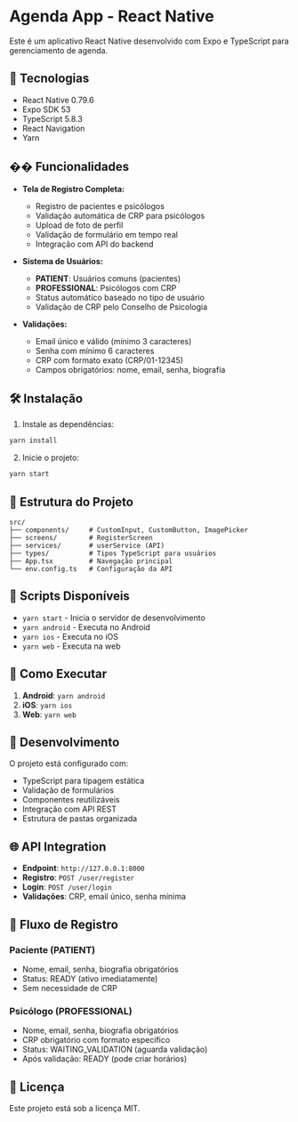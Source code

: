 # Agenda App - React Native

Este é um aplicativo React Native desenvolvido com Expo e TypeScript para gerenciamento de agenda.

## 🚀 Tecnologias

- React Native 0.79.6
- Expo SDK 53
- TypeScript 5.8.3
- React Navigation
- Yarn

## �� Funcionalidades

- **Tela de Registro Completa:**
  - Registro de pacientes e psicólogos
  - Validação automática de CRP para psicólogos
  - Upload de foto de perfil
  - Validação de formulário em tempo real
  - Integração com API do backend

- **Sistema de Usuários:**
  - **PATIENT**: Usuários comuns (pacientes)
  - **PROFESSIONAL**: Psicólogos com CRP
  - Status automático baseado no tipo de usuário
  - Validação de CRP pelo Conselho de Psicologia

- **Validações:**
  - Email único e válido (mínimo 3 caracteres)
  - Senha com mínimo 6 caracteres
  - CRP com formato exato (CRP/01-12345)
  - Campos obrigatórios: nome, email, senha, biografia

## 🛠️ Instalação

1. Instale as dependências:
```bash
yarn install
```

2. Inicie o projeto:
```bash
yarn start
```

## 📁 Estrutura do Projeto

```
src/
├── components/     # CustomInput, CustomButton, ImagePicker
├── screens/        # RegisterScreen
├── services/       # userService (API)
├── types/          # Tipos TypeScript para usuários
├── App.tsx         # Navegação principal
└── env.config.ts   # Configuração da API
```

## 🎯 Scripts Disponíveis

- `yarn start` - Inicia o servidor de desenvolvimento
- `yarn android` - Executa no Android
- `yarn ios` - Executa no iOS
- `yarn web` - Executa na web

## 📱 Como Executar

1. **Android**: `yarn android`
2. **iOS**: `yarn ios`
3. **Web**: `yarn web`

## 🔧 Desenvolvimento

O projeto está configurado com:
- TypeScript para tipagem estática
- Validação de formulários
- Componentes reutilizáveis
- Integração com API REST
- Estrutura de pastas organizada

## 🌐 API Integration

- **Endpoint**: `http://127.0.0.1:8000`
- **Registro**: `POST /user/register`
- **Login**: `POST /user/login`
- **Validações**: CRP, email único, senha mínima

## 📝 Fluxo de Registro

### Paciente (PATIENT)
- Nome, email, senha, biografia obrigatórios
- Status: READY (ativo imediatamente)
- Sem necessidade de CRP

### Psicólogo (PROFESSIONAL)
- Nome, email, senha, biografia obrigatórios
- CRP obrigatório com formato específico
- Status: WAITING_VALIDATION (aguarda validação)
- Após validação: READY (pode criar horários)

## 📝 Licença

Este projeto está sob a licença MIT. 